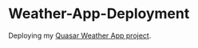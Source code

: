 # Weather-App-Deployment
Deploying my [Quasar Weather App project](https://github.com/kailongli27/Weather-App).
